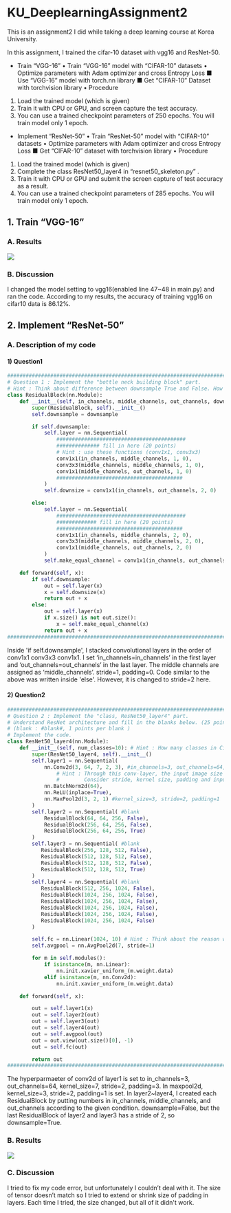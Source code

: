 # KU_DeeplearningAssignment2
This is an assignment2 I did while taking a deep learning course at Korea University.

In this assignment, I trained the cifar-10 dataset with vgg16 and ResNet-50.
* Train “VGG-16”
• Train “VGG-16” model with “CIFAR-10” datasets
• Optimize parameters with Adam optimizer and cross Entropy Loss
  ■ Use “VGG-16” model with torch.nn library
  ■ Get “CIFAR-10” Dataset with torchvision library
• Procedure
1) Load the trained model (which is given)
2) Train it with CPU or GPU, and screen capture the test accuracy.
3) You can use a trained checkpoint parameters of 250 epochs. You will train model only 1 epoch.


* Implement “ResNet-50”
• Train “ResNet-50” model with “CIFAR-10” datasets
• Optimize parameters with Adam optimizer and cross Entropy Loss
■ Get “CIFAR-10” dataset with torchvision library
• Procedure
1) Load the trained model (which is given)
2) Complete the class ResNet50_layer4 in “resnet50_skeleton.py” .
3) Train it with CPU or GPU and submit the screen capture of test accuracy as a result.
3) You can use a trained checkpoint parameters of 285 epochs. You will train model only 1 epoch.

## 1. Train “VGG-16”
### A. Results
![](https://velog.velcdn.com/images/eojin16/post/3c202802-742f-4984-9a4d-3f8524f7dd5c/image.png)

### B. Discussion
I changed the model setting to vgg16(enabled line 47~48 in main.py) and ran the code. According to my results, the accuracy of training vgg16 on cifar10 data is 86.12%.
## 2. Implement “ResNet-50”
### A. Description of my code
#### 1) Question1 

```python
###########################################################################
# Question 1 : Implement the "bottle neck building block" part.
# Hint : Think about difference between downsample True and False. How we make the difference by code?
class ResidualBlock(nn.Module):
    def __init__(self, in_channels, middle_channels, out_channels, downsample=False):
        super(ResidualBlock, self).__init__()
        self.downsample = downsample

        if self.downsample:
            self.layer = nn.Sequential(
                ##########################################
                ############## fill in here (20 points)
                # Hint : use these functions (conv1x1, conv3x3)
                conv1x1(in_channels, middle_channels, 1, 0),
                conv3x3(middle_channels, middle_channels, 1, 0),
                conv1x1(middle_channels, out_channels, 1, 0)
                #########################################
            )
            self.downsize = conv1x1(in_channels, out_channels, 2, 0)

        else:
            self.layer = nn.Sequential(
                ##########################################
                ############# fill in here (20 points)
                #########################################
                conv1x1(in_channels, middle_channels, 2, 0),
                conv3x3(middle_channels, middle_channels, 2, 0),
                conv1x1(middle_channels, out_channels, 2, 0)
            )
            self.make_equal_channel = conv1x1(in_channels, out_channels, 1, 0)

    def forward(self, x):
        if self.downsample:
            out = self.layer(x)
            x = self.downsize(x)
            return out + x
        else:
            out = self.layer(x)
            if x.size() is not out.size():
                x = self.make_equal_channel(x)
            return out + x
###########################################################################
```

Inside 'if self.downsample', I stacked convolutional layers in the order of conv1x1 conv3x3 conv1x1. I set ‘in_channels=in_channels’ in the first layer and ‘out_channels=out_channels’ in the last layer. The middle channels are assigned as ‘middle_channels’. stride=1, padding=0. Code similar to the above was written inside 'else'. However, it is changed to stride=2 here.

#### 2) Question2

```python
###########################################################################
# Question 2 : Implement the "class, ResNet50_layer4" part.
# Understand ResNet architecture and fill in the blanks below. (25 points)
# (blank : #blank#, 1 points per blank )
# Implement the code.
class ResNet50_layer4(nn.Module):
    def __init__(self, num_classes=10): # Hint : How many classes in Cifar-10 dataset?
        super(ResNet50_layer4, self).__init__()
        self.layer1 = nn.Sequential(
            nn.Conv2d(3, 64, 7, 2, 3), #in_channels=3, out_channels=64, kernel_size=7, stride=2, padding=2 #blank
                # Hint : Through this conv-layer, the input image size is halved.
                #        Consider stride, kernel size, padding and input & output channel sizes.
            nn.BatchNorm2d(64),
            nn.ReLU(inplace=True),
            nn.MaxPool2d(3, 2, 1) #kernel_size=3, stride=2, padding=1  #blank
        )
        self.layer2 = nn.Sequential( #blank
            ResidualBlock(64, 64, 256, False),
            ResidualBlock(256, 64, 256, False),
            ResidualBlock(256, 64, 256, True)
        )
        self.layer3 = nn.Sequential( #blank
           ResidualBlock(256, 128, 512, False),
           ResidualBlock(512, 128, 512, False),
           ResidualBlock(512, 128, 512, False),
           ResidualBlock(512, 128, 512, True)
        )
        self.layer4 = nn.Sequential( #blank
           ResidualBlock(512, 256, 1024, False),
           ResidualBlock(1024, 256, 1024, False),
           ResidualBlock(1024, 256, 1024, False),
           ResidualBlock(1024, 256, 1024, False),
           ResidualBlock(1024, 256, 1024, False),
           ResidualBlock(1024, 256, 1024, False)
        )

        self.fc = nn.Linear(1024, 10) # Hint : Think about the reason why fc layer is needed
        self.avgpool = nn.AvgPool2d(7, stride=1)

        for m in self.modules():
            if isinstance(m, nn.Linear):
                nn.init.xavier_uniform_(m.weight.data)
            elif isinstance(m, nn.Conv2d):
                nn.init.xavier_uniform_(m.weight.data)

    def forward(self, x):

        out = self.layer1(x)
        out = self.layer2(out)
        out = self.layer3(out)
        out = self.layer4(out)
        out = self.avgpool(out)
        out = out.view(out.size()[0], -1)
        out = self.fc(out)

        return out
###########################################################################
```

The hyperparmaeter of conv2d of layer1 is set to in_channels=3, out_channels=64, kernel_size=7, stride=2, padding=3. In maxpool2d, kernel_size=3, stride=2, padding=1 is set. In layer2~layer4, I created each ResidualBlock by putting numbers in in_channels, middle_channels, and out_channels according to the given condition. downsample=False, but the last ResidualBlock of layer2 and layer3 has a stride of 2, so downsample=True.
### B. Results
![](https://velog.velcdn.com/images/eojin16/post/2b28fbb6-e04e-4235-a0c3-45b237c23f7f/image.png)

### C. Discussion
I tried to fix my code error, but unfortunately I couldn’t deal with it. The size of tensor doesn’t match so I tried to extend or shrink size of padding in layers. Each time I tried, the size changed, but all of it didn't work.
